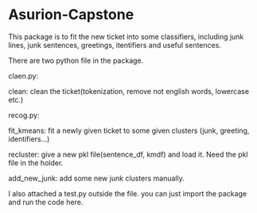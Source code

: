 # Asurion-Capstone

This package is to fit the new ticket into some classifiers, including junk lines, junk sentences, greetings, itentifiers and useful sentences. 

There are two python file in the package. 

claen.py: 

clean: clean the ticket(tokenization, remove not english words, lowercase etc.)

recog.py: 

fit_kmeans: fit a newly given ticket to some given clusters (junk, greeting, identifiers...)

recluster: give a new pkl file(sentence_df, kmdf) and load it. Need the pkl file in the holder. 

add_new_junk: add some new junk clusters manually. 


I also attached a test.py outside the file. you can just import the package and run the code here. 
